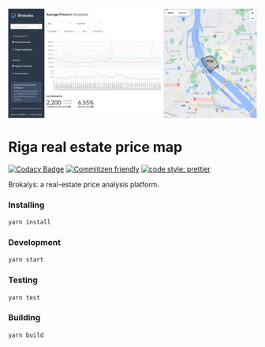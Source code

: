 <p align="center">
  <a href="https://map.brokalys.com" target="_blank">
    <img src="/map-demo.png" alt="Brokalys Map" />
  </a>
</p>

# Riga real estate price map

[![Codacy Badge](https://app.codacy.com/project/badge/Grade/b6c8ebf470004c17afb6695f369e5661)](https://www.codacy.com/gh/brokalys/map-app/dashboard?utm_source=github.com&utm_medium=referral&utm_content=brokalys/map-app&utm_campaign=Badge_Grade)
[![Commitizen friendly](https://img.shields.io/badge/commitizen-friendly-brightgreen.svg)](http://commitizen.github.io/cz-cli/)
[![code style: prettier](https://img.shields.io/badge/code_style-prettier-ff69b4.svg?style=flat-square)](https://github.com/prettier/prettier)

Brokalys: a real-estate price analysis platform.

### Installing

```sh
yarn install
```

### Development

```sh
yarn start
```

### Testing

```sh
yarn test
```

### Building

```sh
yarn build
```
